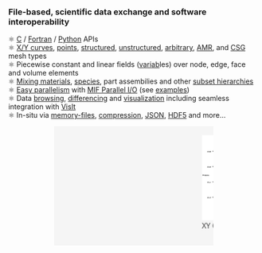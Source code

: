 <style>
</style>
### File-based, scientific data exchange and software interoperability

&#9883;&nbsp;[C] / [Fortran] / [Python] APIs<br>
&#9883;&nbsp;[X/Y curves], [points], [structured], [unstructured], [arbitrary], [AMR], and [CSG] mesh types<br>
&#9883;&nbsp;Piecewise constant and linear fields ([v][][a][][r][][i][][ab][]les) over node, edge, face and volume elements<br>
&#9883;&nbsp;[Mixing materials], [species], part assembilies and other [subset hierarchies]<br>
&#9883;&nbsp;[Easy parallelism] with [MIF Parallel I/O] (see [examples])<br>
&#9883;&nbsp;Data [browsing], [differencing] and [visualization] including seamless integration with [VisIt]<br>
&#9883;&nbsp;In-situ via [memory-files], [compression], [JSON], [HDF5] and more...

<img src="ghpages/images/silo_objects_roll.gif" alt="Silo Objects Roll" style="display: block; margin: auto;">

[C]: https://silo.readthedocs.io/en/latest/intro.html
[Fortran]: https://silo.readthedocs.io/en/latest/fortran.html
[Python]: https://silo.readthedocs.io/en/latest/python.html
[X/Y Curves]: https://silo.readthedocs.io/en/latest/objects.html#dbputcurve
[points]: https://silo.readthedocs.io/en/latest/objects.html#dbputpointmesh
[structured]: https://silo.readthedocs.io/en/latest/objects.html#dbputquadmesh
[unstructured]: https://silo.readthedocs.io/en/latest/objects.html#dbgetucdmesh
[arbitrary]: https://silo.readthedocs.io/en/latest/objects.html#dbputphzonelist
[AMR]: https://silo.readthedocs.io/en/latest/subsets.html#dbmakemrgtree
[CSG]: https://silo.readthedocs.io/en/latest/objects.html#dbputcsgmesh
[Mixing materials]: https://silo.readthedocs.io/en/latest/objects.html#dbputmaterial
[species]: https://silo.readthedocs.io/en/latest/objects.html#dbputmatspecies
[subset hierarchies]: https://silo.readthedocs.io/en/latest/subsets.html
[memory-files]: https://docs.hdfgroup.org/hdf5/develop/group___f_a_p_l.html#ga6e6628f620a1c58c704129cf07282849
[MIF Parallel I/O]: https://www.hdfgroup.org/2017/03/mif-parallel-io-with-hdf5/
[VisIt]: https://visit.llnl.gov
[compression]: https://silo.readthedocs.io/en/latest/globals.html#dbsetcompression
[HDF5]: https://www.hdfgroup.org/solutions/hdf5/
[visualization]: https://visit-sphinx-github-user-manual.readthedocs.io/en/develop/data_into_visit/SiloFormat.html?highlight=silex#
[JSON]: https://silo.readthedocs.io/en/latest/json.html
[v]: https://silo.readthedocs.io/en/latest/objects.html#dbputpointvar
[a]: https://silo.readthedocs.io/en/latest/objects.html#dbputquadvar
[r]: https://silo.readthedocs.io/en/latest/objects.html#dbputucdvar
[i]: https://silo.readthedocs.io/en/latest/objects.html#dbputcsgvar
[ab]: https://silo.readthedocs.io/en/latest/subsets.html#dbmakemrgtree
[Easy parallelism]: https://github.com/LLNL/Silo/blob/ab0e316442e4dd340f04af81f8cd5868b337bb97/src/silo/pmpio.h#L55
[examples]: https://github.com/LLNL/Silo/blob/ab0e316442e4dd340f04af81f8cd5868b337bb97/tests/pmpio_silo_test_mesh.c#L70
[browsing]: https://github.com/LLNL/Silo/blob/ab0e316442e4dd340f04af81f8cd5868b337bb97/tools/browser/browser.texi#L217
[differencing]: https://github.com/LLNL/Silo/blob/ab0e316442e4dd340f04af81f8cd5868b337bb97/tools/browser/browser.texi#L496
